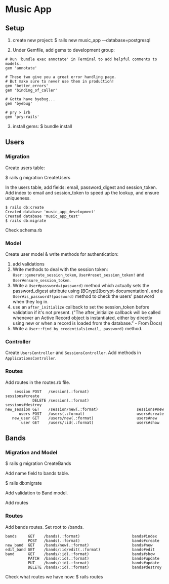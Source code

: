 # Music App

## Setup
1. create new project:
$ rails new music_app --database=postgresql

2. Under Gemfile, add gems to development group:
```
# Run 'bundle exec annotate' in Terminal to add helpful comments to models.
gem 'annotate'

# These two give you a great error handling page.
# But make sure to never use them in production!
gem 'better_errors'
gem 'binding_of_caller'

# Gotta have byebug...
gem 'byebug'

# pry > irb
gem 'pry-rails'
```

3. install gems:
$ bundle install

## Users
### Migration
Create users table:

$ rails g migration CreateUsers

In the users table, add fields: email, password_digest and session_token. Add index to email and session_token to speed up the lookup, and ensure uniqueness.

```
$ rails db:create
Created database 'music_app_development'
Created database 'music_app_test'
$ rails db:migrate
```

Check schema.rb

### Model
Create user model & write methods for authentication:
1. add validations
2. Write methods to deal with the session token: `User::generate_session_token`,  `User#reset_session_token!` and `User#ensure_session_token`.
3. Write a `User#password=(password)` method which actually sets the password_digest attribute using [BCrypt][bcrypt-documentation], and a `User#is_password?(password)` method to check the users' password when they log in.
4. use an `after_initialize` callback to set the session_token before validation if it's not present. ("The after_initialize callback will be called whenever an Active Record object is instantiated, either by directly using new or when a record is loaded from the database." - From Docs)
5. Write a `User::find_by_credentials(email, password)` method.

### Controller
Create `UsersController` and `SessionsController`.
Add methods in `ApplicationsController`.

### Routes
Add routes in the routes.rb file.
```
    session POST   /session(.:format)                     sessions#create
            DELETE /session(.:format)                     sessions#destroy
new_session GET    /session/new(.:format)                 sessions#new
      users POST   /users(.:format)                       users#create
   new_user GET    /users/new(.:format)                   users#new
       user GET    /users/:id(.:format)                   users#show
```

## Bands
### Migration and Model
$ rails g migration CreateBands

Add name field to bands table.

$ rails db:migrate

Add validation to Band model.

Add routes

### Routes
Add bands routes. Set root to /bands.
```
bands     GET    /bands(.:format)                       bands#index
          POST   /bands(.:format)                       bands#create
new_band  GET    /bands/new(.:format)                   bands#new
edit_band GET    /bands/:id/edit(.:format)              bands#edit
band      GET    /bands/:id(.:format)                   bands#show
          PATCH  /bands/:id(.:format)                   bands#update
          PUT    /bands/:id(.:format)                   bands#update
          DELETE /bands/:id(.:format)                   bands#destroy
```
Check what routes we have now:
$ rails routes
